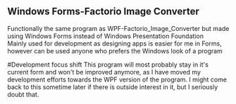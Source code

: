 ## Windows Forms-Factorio Image Converter
Functionally the same program as WPF-Factorio_Image_Converter but made using Windows Forms instead of Windows Presentation Foundation<br/>
Mainly used for development as designing apps is easier for me in Forms, however can be used anyone who prefers the Windows look of a program

#Development focus shift
This program will most probably stay in it's current form and won't be improved anymore, as I have moved my development efforts towards the WPF version of the program. I might come back to this sometime later if there is outside interest in it, but I seriously doubt that.
